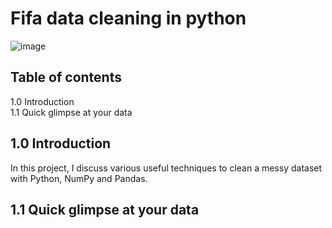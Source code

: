 # Fifa data cleaning in python
![image](https://github.com/allan-pg/python-data-cleaning/assets/62595869/5a6e1601-5637-4805-bf71-1d6e2f6012f0)

## Table of contents
1.0 Introduction  
1.1 Quick glimpse at your data  


## 1.0 Introduction
In this project, I discuss various useful techniques to clean a messy dataset with Python, NumPy and Pandas.
## 1.1 Quick glimpse at your data

